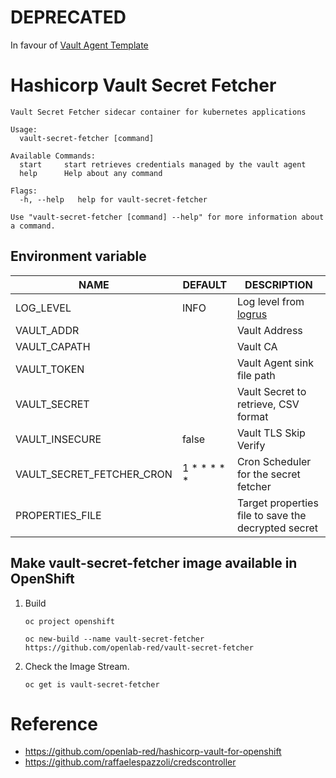 # DEPRECATED
 In favour of [Vault Agent Template](https://www.vaultproject.io/docs/agent/template/)
# Hashicorp Vault Secret Fetcher


```
Vault Secret Fetcher sidecar container for kubernetes applications

Usage:
  vault-secret-fetcher [command]

Available Commands:
  start     start retrieves credentials managed by the vault agent
  help      Help about any command

Flags:
  -h, --help   help for vault-secret-fetcher

Use "vault-secret-fetcher [command] --help" for more information about a command.

```

## Environment variable

|     NAME                    |  DEFAULT    |  DESCRIPTION                                                    |
|-----------------------------|-------------|-----------------------------------------------------------------|
| LOG_LEVEL                   |    INFO     |    Log level from [logrus](https://github.com/sirupsen/logrus)  |
| VAULT_ADDR                  |             |    Vault Address                                                |
| VAULT_CAPATH                |             |    Vault CA                                                     |
| VAULT_TOKEN                 |             |    Vault Agent sink file path                                   |
| VAULT_SECRET                |             |    Vault Secret to retrieve, CSV format                         |
| VAULT_INSECURE              |    false    |    Vault TLS Skip Verify                                        |
| VAULT_SECRET_FETCHER_CRON   | 1 * * * * * |    Cron Scheduler for the secret fetcher                        |
| PROPERTIES_FILE             |             |    Target properties file to save the decrypted secret          |

## Make vault-secret-fetcher image available in OpenShift

1. Build

    ```
    oc project openshift

    oc new-build --name vault-secret-fetcher https://github.com/openlab-red/vault-secret-fetcher
    ```

2. Check the Image Stream.

    ```
    oc get is vault-secret-fetcher
    ```

# Reference

* https://github.com/openlab-red/hashicorp-vault-for-openshift
* https://github.com/raffaelespazzoli/credscontroller
